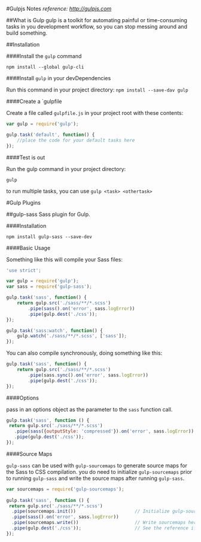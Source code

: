 #Gulpjs Notes
_reference: <http://gulpjs.com>_

##What is Gulp
gulp is a toolkit for automating painful or time-consuming tasks in you development workflow, so you can stop messing around and build something. 

##Installation

####Install the `gulp` command

`npm install --global gulp-cli`


####Install `gulp` in your devDependencies

Run this command in your project directory:
`npm install --save-dav gulp`


####Create a `gulpfile

Create a file called `gulpfile.js` in your project root with these contents:

```js
var gulp = require('gulp');

gulp.task('default', function() {
	//place the code for your default tasks here
});
```


####Test is out

Run the gulp command in your project directory:

```
gulp
```

to run multiple tasks, you can use `gulp <task> <othertask>`


#Gulp Plugins

##gulp-sass
Sass plugin for Gulp.

####Installation
```
npm install gulp-sass --save-dev
```

####Basic Usage

Something like this will compile your Sass files: 

```js
'use strict';

var gulp = require('gulp');
var sass = require('gulp-sass');

gulp.task('sass', function() {
	return gulp.src('./sass/**/*.scss')
		.pipe(sass().on('error', sass.logError))
		.pipe(gulp.dest('./css'));
});

gulp.task('sass:watch', function() {
	gulp.watch('./sass/**/*.scss', ['sass']);
});
```

You can also compile synchronously, doing something like this:

```js
gulp.task('sass', function() {
	return gulp.src('./sass/**/*.scss')
		.pipe(sass.sync().on('error', sass.logError))
		.pipe(gulp.dest('./css'));
});
```

####Options

pass in an options object as the parameter to the `sass` function call. 

```js
gulp.task('sass', function () {
 return gulp.src('./sass/**/*.scss')
   .pipe(sass({outputStyle: 'compressed'}).on('error', sass.logError))
   .pipe(gulp.dest('./css'));
});
```

####Source Maps

`gulp-sass` can be used with `gulp-sourcemaps` to generate source maps for the Sass to CSS compilation. you do need to initialize `gulp-sourcemaps` prior to running `gulp-sass` and write the source maps after running `gulp-sass`.

```js
var sourcemaps = require('gulp-sourcemaps');
 
gulp.task('sass', function () {
 return gulp.src('./sass/**/*.scss')
  .pipe(sourcemaps.init()) 						// Initialize gulp-sourcemaps here
  .pipe(sass().on('error', sass.logError))
  .pipe(sourcemaps.write()) 					// Write sourcemaps here 
  .pipe(gulp.dest('./css'));  					// See the reference if you want to write source map to diff file.
});
```


